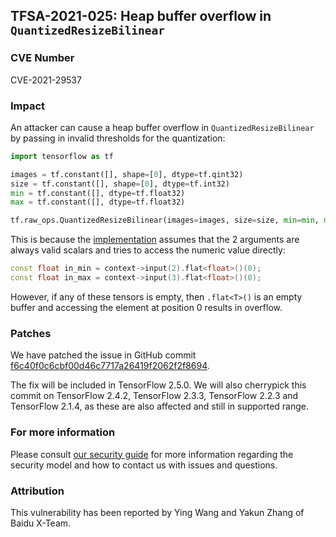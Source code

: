 ## TFSA-2021-025: Heap buffer overflow in `QuantizedResizeBilinear`

### CVE Number
CVE-2021-29537

### Impact
An attacker can cause a heap buffer overflow in `QuantizedResizeBilinear` by
passing in invalid thresholds for the quantization:

```python
import tensorflow as tf

images = tf.constant([], shape=[0], dtype=tf.qint32)
size = tf.constant([], shape=[0], dtype=tf.int32)
min = tf.constant([], dtype=tf.float32)
max = tf.constant([], dtype=tf.float32)

tf.raw_ops.QuantizedResizeBilinear(images=images, size=size, min=min, max=max, align_corners=False, half_pixel_centers=False)
```

This is because the
[implementation](https://github.com/tensorflow/tensorflow/blob/50711818d2e61ccce012591eeb4fdf93a8496726/tensorflow/core/kernels/quantized_resize_bilinear_op.cc#L705-L706)
assumes that the 2 arguments are always valid scalars and tries to access the
numeric value directly:

```cc
const float in_min = context->input(2).flat<float>()(0);
const float in_max = context->input(3).flat<float>()(0);
```

However, if any of these tensors is empty, then `.flat<T>()` is an empty buffer
and accessing the element at position 0 results in overflow.

### Patches
We have patched the issue in GitHub commit
[f6c40f0c6cbf00d46c7717a26419f2062f2f8694](https://github.com/tensorflow/tensorflow/commit/f6c40f0c6cbf00d46c7717a26419f2062f2f8694).

The fix will be included in TensorFlow 2.5.0. We will also cherrypick this
commit on TensorFlow 2.4.2, TensorFlow 2.3.3, TensorFlow 2.2.3 and TensorFlow
2.1.4, as these are also affected and still in supported range.

### For more information
Please consult [our security
guide](https://github.com/tensorflow/tensorflow/blob/master/SECURITY.md) for
more information regarding the security model and how to contact us with issues
and questions.

### Attribution
This vulnerability has been reported by Ying Wang and Yakun Zhang of Baidu X-Team.
